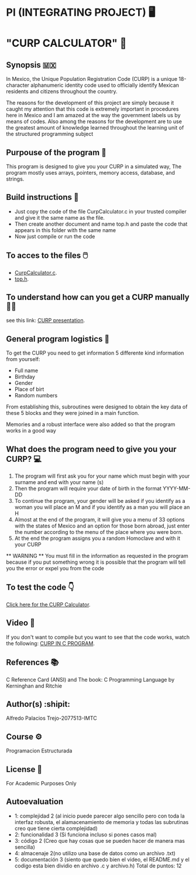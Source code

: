 # PI (INTEGRATING PROJECT) 🖥️
# "CURP CALCULATOR" 🧮
## Synopsis :mexico:
In Mexico, the Unique Population Registration Code (CURP) is a unique 18-character alphanumeric identity code used to officially identify Mexican residents and citizens throughout the country.

The reasons for the development of this project are simply because it caught my attention that this code is extremely important in procedures here in Mexico and I am amazed at the way the government labels us by means of codes. Also among the reasons for the development are to use the greatest amount of knowledge learned throughout the learning unit of the structured programming subject

## Purpouse of the program 🥅
This program is designed to give you your CURP in a simulated way, The program mostly uses arrays, pointers, memory access, database, and strings.

## Build instructions 📓
- Just copy the code of the file CurpCalculator.c in your trusted compiler and give it the same name as the file.
- Then create another document and name top.h and paste the code that appears in this folder with the same name
- Now just compile or run the code
## To acces to the files 🖱️
- [CurpCalculator.c](https://github.com/Alfredo-Palace/C/blob/main/PIA/CurpCalculator.c).
- [top.h](https://github.com/Alfredo-Palace/C/blob/main/PIA/top.h).
## To understand how can you get a CURP manually 👨‍🏫
see this link: [CURP presentation](https://github.com/Alfredo-Palace/C/blob/main/PIA/Presentacion%20CURP.pdf).

## General program logistics 🎂
To get the CURP you need to get information 5 differente kind information from yourself: 
- Full name 
- Birthday 
- Gender 
- Place of birt
- Random numbers

From establishing this, subroutines were designed to obtain the key data of these 5 blocks and they were joined in a main function.

Memories and a robust interface were also added so that the program works in a good way

## What does the program need to give you your CURP? 💻
1. The program will first ask you for your name which must begin with your surname and end with your name (s)
2. Then the program will require your date of birth in the format YYYY-MM-DD
3. To continue the program, your gender will be asked if you identify as a woman you will place an M and if you identify as a man you will place an H
4. Almost at the end of the program, it will give you a menu of 33 options with the states of Mexico and an option for those born abroad, just enter the number according to the menu of the place where you were born. 
5. At the end the program assigns you a random Homoclave and with it your CURP

** WARNING ** You must fill in the information as requested in the program because if you put something wrong it is possible that the program will tell you the error or expel you from the code
## To test the code 👇
[Click here for the CURP Calculator](https://www.onlinegdb.com/edit/BkxgdsALud).
## Video 📼
If you don't want to compile but you want to see that the code works, watch the following: 
[CURP IN C PROGRAM](https://youtu.be/JvOut2LaQuw).  

## References 📚

C Reference Card (ANSI) and The book: C Programming Language by Kerninghan and Ritchie

## Author(s) :shipit:

Alfredo Palacios Trejo-2077513-IMTC

## Course ⚙️
Programacion Estructurada

## License 🐼
For Academic Purposes Only
## Autoevaluation
- 1: complejidad 2 (al inicio puede parecer algo sencillo pero con toda la interfaz robusta, el alamacenamiento de memoria y todas las subrutinas creo que tiene cierta complejidad)
- 2: funcionalidad 3 (Si funciona incluso si pones casos mal)
- 3: código 2 (Creo que hay cosas que se pueden hacer de manera mas sencilla)
- 4: almacenaje 2(no utilizo una base de datos como un archivo .txt)
- 5: documentación 3 (siento que quedo bien el video, el README.md y el codigo esta bien dividio en archivo .c y archivo.h)
Total de puntos: 12
